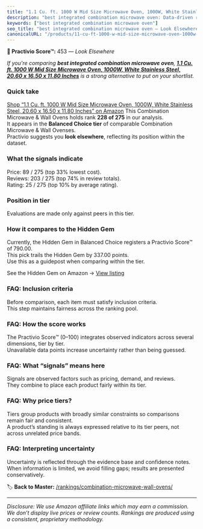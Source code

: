 ```yaml
---
title: "1.1 Cu. ft. 1000 W Mid Size Microwave Oven, 1000W, White Stainless Steel, 20.60 x 16.50 x 11.80 Inches"
description: "best integrated combination microwave oven: Data-driven ranking using the Practivio Score™. Positioned by quality, value, demand, findability, momentum."
keywords: ["best integrated combination microwave oven"]
seo_title: "best integrated combination microwave oven — Look Elsewhere (2025)"
canonicalURL: "/products/11-cu-ft-1000-w-mid-size-microwave-oven-1000w-white-stainless-steel-2060-x-1650-x-1180-inches-B0BGLNZ5TX/"
---
```


**🚫 Practivio Score™:** 453 — _Look Elsewhere_


*If you're comparing **best integrated combination microwave oven**, **[1.1 Cu. ft. 1000 W Mid Size Microwave Oven, 1000W, White Stainless Steel, 20.60 x 16.50 x 11.80 Inches](https://www.amazon.com/dp/B0BGLNZ5TX?tag=practivio-20)** is a strong alternative to put on your shortlist.*
### Quick take
[Shop “1.1 Cu. ft. 1000 W Mid Size Microwave Oven, 1000W, White Stainless Steel, 20.60 x 16.50 x 11.80 Inches” on Amazon](https://www.amazon.com/dp/B0BGLNZ5TX?tag=practivio-20)
This Combination Microwave & Wall Ovens holds rank **228 of 275** in our analysis.  
It appears in the **Balanced Choice tier** of comparable Combination Microwave & Wall Ovenses.  
Practivio suggests you **look elsewhere**, reflecting its position within the dataset.

### What the signals indicate
Price: 89 / 275 (top 33% lowest cost).  
Reviews: 203 / 275 (top 74% in review totals).  
Rating: 25 / 275 (top 10% by average rating).  

### Position in tier
Evaluations are made only against peers in this tier.

### How it compares to the Hidden Gem
Currently, the Hidden Gem in Balanced Choice registers a Practivio Score™ of 790.00.  
This pick trails the Hidden Gem by 337.00 points.  
Use this as a guidepost when comparing within the tier.  

See the Hidden Gem on Amazon → [View listing](https://www.amazon.com/dp/B07JYNPTX3?tag=practivio-20)

### FAQ: Inclusion criteria
Before comparison, each item must satisfy inclusion criteria.  
This step maintains fairness across the ranking pool.

### FAQ: How the score works
The Practivio Score™ (0–100) integrates observed indicators across several dimensions, tier by tier.  
Unavailable data points increase uncertainty rather than being guessed.

### FAQ: What “signals” means here
Signals are observed factors such as pricing, demand, and reviews.  
They combine to place each product fairly within its tier.

### FAQ: Why price tiers?
Tiers group products with broadly similar constraints so comparisons remain fair and consistent.  
A product’s standing is always expressed relative to its tier peers, not across unrelated price bands.

### FAQ: Interpreting uncertainty
Uncertainty is reflected through the evidence base and confidence notes.  
When information is limited, we avoid filling gaps; results are presented conservatively.


🏷️ **Back to Master:** [/rankings/combination-microwave-wall-ovens/](/rankings/combination-microwave-wall-ovens/)

---
_Disclosure: We use Amazon affiliate links which may earn a commission. We don’t display live prices or review counts. Rankings are produced using a consistent, proprietary methodology._
